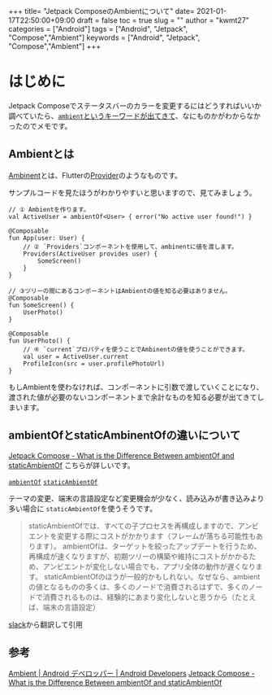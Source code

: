 
+++
title= "Jetpack ComposeのAmbientについて"
date= 2021-01-17T22:50:00+09:00
draft = false
toc = true
slug = ""
author = "kwmt27"
categories = ["Android"]
tags = ["Android", "Jetpack", "Compose","Ambient"]
keywords = ["Android", "Jetpack", "Compose","Ambient"]
+++

# はじめに

Jetpack Composeでステータスバーのカラーを変更するにはどうすればいいか調べていたら、[`ambient`というキーワードが出てきて](https://github.com/android/compose-samples/blob/main/Jetsnack/app/src/main/java/com/example/jetsnack/ui/utils/SystemUi.kt#L147)、なにものかがわからなかったのでメモです。

## Ambientとは

[Ambinent](https://developer.android.com/reference/kotlin/androidx/compose/runtime/Ambient)とは、Flutterの[Provider](https://pub.dev/packages/provider)のようなものです。

サンプルコードを見たほうがわかりやすいと思いますので、見てみましょう。

```
// ① Ambientを作ります。
val ActiveUser = ambientOf<User> { error("No active user found!") }

@Composable
fun App(user: User) {
    // ② `Providers`コンポーネントを使用して、ambinentに値を渡します。
    Providers(ActiveUser provides user) {
        SomeScreen()
    }
}

// ③ツリーの間にあるコンポーネントはAmbientの値を知る必要はありません。
@Composable
fun SomeScreen() {
    UserPhoto()
}

@Composable
fun UserPhoto() {
    // ④ `current`プロパティを使うことでAmbinentの値を使うことができます。
    val user = ActiveUser.current
    ProfileIcon(src = user.profilePhotoUrl)
}
```

もしAmbientを使わなければ、コンポーネントに引数で渡していくことになり、渡された値が必要のないコンポーネントまで余計なものを知る必要が出てきてしまいます。


## ambientOfとstaticAmbinentOfの違いについて

[Jetpack Compose - What is the Difference Between ambientOf and staticAmbientOf](https://lcdsmao.dev/jetpack-compose-what-is-the-difference-between-ambient-and-static-ambient/) こちらが詳しいです。

[`ambientOf`](https://developer.android.com/reference/kotlin/androidx/compose/runtime/package-summary#ambientof)
[`staticAmbientOf`](https://developer.android.com/reference/kotlin/androidx/compose/runtime/package-summary#staticambientof)

テーマの変更、端末の言語設定など変更機会が少なく、読み込みが書き込みより多い場合に `staticAmbientOf`を使うそうです。

> staticAmbientOfでは、すべての子プロセスを再構成しますので、アンビエントを変更する際にコストがかかります（フレームが落ちる可能性もあります）。 
> ambientOfは、ターゲットを絞ったアップデートを行うため、再構成が速くなりますが、初期ツリーの構築や維持にコストがかかるため、アンビエントが変化しない場合でも、アプリ全体の動作が遅くなります。 
> staticAmbientOfのほうが一般的かもしれない。なぜなら、ambientの値となるものの多くは、多くのノードで消費されるはずで、多くのノードで消費されるものは、経験的にあまり変化しないと思うから（たとえば、端末の言語設定）

[slack](https://kotlinlang.slack.com/archives/CJLTWPH7S/p1604408816280700?thread_ts=1604395068.273700&cid=CJLTWPH7S)から翻訳して引用

## 参考
[Ambient  |  Android デベロッパー  |  Android Developers](https://developer.android.com/reference/kotlin/androidx/compose/runtime/Ambient)
[Jetpack Compose - What is the Difference Between ambientOf and staticAmbientOf](https://lcdsmao.dev/jetpack-compose-what-is-the-difference-between-ambient-and-static-ambient/)